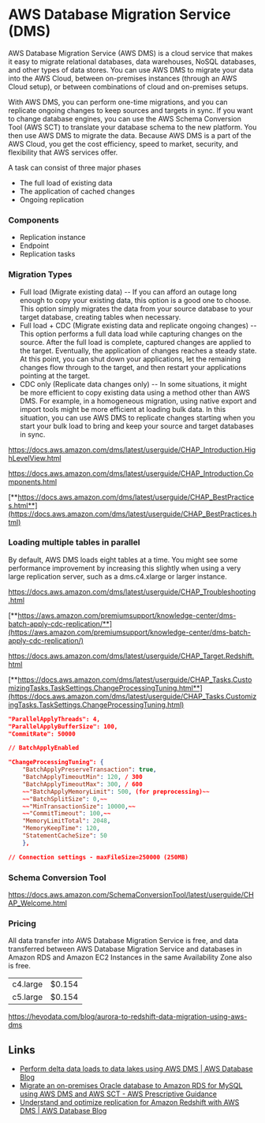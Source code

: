 # AWS Database Migration Service (DMS)

AWS Database Migration Service (AWS DMS) is a cloud service that makes it easy to migrate relational databases, data warehouses, NoSQL databases, and other types of data stores. You can use AWS DMS to migrate your data into the AWS Cloud, between on-premises instances (through an AWS Cloud setup), or between combinations of cloud and on-premises setups.

With AWS DMS, you can perform one-time migrations, and you can replicate ongoing changes to keep sources and targets in sync. If you want to change database engines, you can use the AWS Schema Conversion Tool (AWS SCT) to translate your database schema to the new platform. You then use AWS DMS to migrate the data. Because AWS DMS is a part of the AWS Cloud, you get the cost efficiency, speed to market, security, and flexibility that AWS services offer.

A task can consist of three major phases

- The full load of existing data
- The application of cached changes
- Ongoing replication

### Components

- Replication instance
- Endpoint
- Replication tasks

### Migration Types

- Full load (Migrate existing data) -- If you can afford an outage long enough to copy your existing data, this option is a good one to choose. This option simply migrates the data from your source database to your target database, creating tables when necessary.
- Full load + CDC (Migrate existing data and replicate ongoing changes) -- This option performs a full data load while capturing changes on the source. After the full load is complete, captured changes are applied to the target. Eventually, the application of changes reaches a steady state. At this point, you can shut down your applications, let the remaining changes flow through to the target, and then restart your applications pointing at the target.
- CDC only (Replicate data changes only) -- In some situations, it might be more efficient to copy existing data using a method other than AWS DMS. For example, in a homogeneous migration, using native export and import tools might be more efficient at loading bulk data. In this situation, you can use AWS DMS to replicate changes starting when you start your bulk load to bring and keep your source and target databases in sync.

https://docs.aws.amazon.com/dms/latest/userguide/CHAP_Introduction.HighLevelView.html

https://docs.aws.amazon.com/dms/latest/userguide/CHAP_Introduction.Components.html

[**https://docs.aws.amazon.com/dms/latest/userguide/CHAP_BestPractices.html**](https://docs.aws.amazon.com/dms/latest/userguide/CHAP_BestPractices.html)

### Loading multiple tables in parallel

By default, AWS DMS loads eight tables at a time. You might see some performance improvement by increasing this slightly when using a very large replication server, such as a dms.c4.xlarge or larger instance.

https://docs.aws.amazon.com/dms/latest/userguide/CHAP_Troubleshooting.html

[**https://aws.amazon.com/premiumsupport/knowledge-center/dms-batch-apply-cdc-replication/**](https://aws.amazon.com/premiumsupport/knowledge-center/dms-batch-apply-cdc-replication/)

https://docs.aws.amazon.com/dms/latest/userguide/CHAP_Target.Redshift.html

[**https://docs.aws.amazon.com/dms/latest/userguide/CHAP_Tasks.CustomizingTasks.TaskSettings.ChangeProcessingTuning.html**](https://docs.aws.amazon.com/dms/latest/userguide/CHAP_Tasks.CustomizingTasks.TaskSettings.ChangeProcessingTuning.html)

```json
"ParallelApplyThreads": 4,
"ParallelApplyBufferSize": 100,
"CommitRate": 50000

// BatchApplyEnabled

"ChangeProcessingTuning": {
    "BatchApplyPreserveTransaction": true,
    "BatchApplyTimeoutMin": 120, / 300
    "BatchApplyTimeoutMax": 300, / 600
    ~~"BatchApplyMemoryLimit": 500, (for preprocessing)~~
    ~~"BatchSplitSize": 0,~~
    ~~"MinTransactionSize": 10000,~~
    ~~"CommitTimeout": 100,~~
    "MemoryLimitTotal": 2048,
    "MemoryKeepTime": 120,
    "StatementCacheSize": 50
    },

// Connection settings - maxFileSize=250000 (250MB)
```

### Schema Conversion Tool

https://docs.aws.amazon.com/SchemaConversionTool/latest/userguide/CHAP_Welcome.html

### Pricing

All data transfer into AWS Database Migration Service is free, and data transferred between AWS Database Migration Service and databases in Amazon RDS and Amazon EC2 Instances in the same Availability Zone also is free.

| | |
|---|---|
| c4.large | $0.154 |
| c5.large | $0.154 |

https://hevodata.com/blog/aurora-to-redshift-data-migration-using-aws-dms

## Links

- [Perform delta data loads to data lakes using AWS DMS | AWS Database Blog](https://aws.amazon.com/blogs/database/perform-delta-data-loads-to-data-lakes-using-aws-dms/)
- [Migrate an on-premises Oracle database to Amazon RDS for MySQL using AWS DMS and AWS SCT - AWS Prescriptive Guidance](https://docs.aws.amazon.com/prescriptive-guidance/latest/patterns/migrate-an-on-premises-oracle-database-to-amazon-rds-for-mysql-using-aws-dms-and-aws-sct.html)
- [Understand and optimize replication for Amazon Redshift with AWS DMS | AWS Database Blog](https://aws.amazon.com/blogs/database/understand-and-optimize-replication-for-amazon-redshift-with-aws-dms/)

